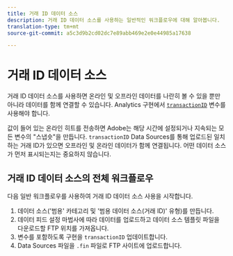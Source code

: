 ```yaml
---
title: 거래 ID 데이터 소스
description: 거래 ID 데이터 소스를 사용하는 일반적인 워크플로우에 대해 알아봅니다.
translation-type: tm+mt
source-git-commit: a5c3d9b2cd02dc7e89abb469e2e0e44985a17638

---
```



# 거래 ID 데이터 소스

거래 ID 데이터 소스를 사용하면 온라인 및 오프라인 데이터를 나란히 볼 수 있을 뿐만 아니라 데이터를 함께 연결할 수 있습니다. Analytics 구현에서 [`transactionID`](/help/implement/vars/page-vars/transactionid.md) 변수를 사용해야 합니다.

값이 들어 있는 온라인 히트를 전송하면 Adobe는 해당 시간에 설정되거나 지속되는 모든 변수의 &quot;스냅숏&quot;을 만듭니다. `transactionID` Data Sources를 통해 업로드된 일치하는 거래 ID가 있으면 오프라인 및 온라인 데이터가 함께 연결됩니다. 어떤 데이터 소스가 먼저 표시되는지는 중요하지 않습니다.

## 거래 ID 데이터 소스의 전체 워크플로우

다음 일반 워크플로우를 사용하여 거래 ID 데이터 소스 사용을 시작합니다.

1. 데이터 소스(&#39;범용&#39; 카테고리 및 &#39;범용 데이터 소스(거래 ID)&#39; 유형)를 만듭니다.
1. 데이터 피드 설정 마법사에 따라 데이터를 업로드하고 데이터 소스 템플릿 파일을 다운로드할 FTP 위치를 가져옵니다.
1. 변수를 포함하도록 구현을 `transactionID` 업데이트합니다.
1. Data Sources 파일을 `.fin` 파일로 FTP 사이트에 업로드합니다.

